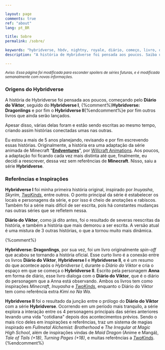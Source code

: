```yaml
---

layout: page
comments: true
ref: "about"
lang: pt_BR

title: Sobre
permalink: /sobre/

keywords: "hybridverse, hbdv, nightny, royale, diário, começo, livro, dragões, david, lotus, viktor, anna, cendres, felipe, kaotine, história, sobre"
description: "A história de Hybridverse foi pensada aos poucos. Saiba um pouco mais sobre a sua longa história."

---
```


<small>*Aviso: Essa página foi modificada para esconder spoilers de séries futuras, e é modificada semanalmente com novas informações.*</small>


### Origens do Hybridverse
A história de Hybridverse foi pensada aos poucos, começando pelo **Diário do Viktor**, seguido do **Hybridverse I**,
{%comment%}**Hybridverse: Dragonlings** e por fim o **Hybridverse II**{%endcomment%}e por fim outros livros que ainda serão lançados.

Apesar disso, várias delas foram e estão sendo escritas ao mesmo tempo, criando assim histórias conectadas umas nas outras.

Eu estou a mais de 5 anos planejando, revisando e por fim escrevendo essas histórias.
Originalmente, a história era uma adaptação da série animada de Minecraft "[**Endventures**](INSERT_LINK)", por [Willcraft Animations](http://youtube.com/diedie15).
Aos poucos, a adaptação foi ficando cada vez mais distinta até que, finalmente, eu decidi a reescrever, dessa vez sem referências de **Minecraft**. Nisso, saiu a série **Hybridverse**.

### Referências e Inspirações

**Hybridverse I** foi minha primeira história original, inspirado por *Inuyasha*, *Skyrim*, *[TwoKinds](http://twokinds.keenspot.com/)*, entre outros.
O ponto principal da série é estabelecer os locais e personagens da série, e por isso é cheio de anotações e rabiscos.
Também foi a série mais difícil de ser escrita, pois há constantes mudanças nas outras séries que se refletem nessa.

**Diário do Viktor**, como já dito antes, foi o resultado de severas reescritas da história, e também a história que mais demorou a ser escrita.
A versão atual é uma mistura de 3 outras histórias, o que a tornou muito mais dinâmica.

{%comment%}

**Hybridverse: Dragonlings**, por sua vez, foi um livro originalmente *spin-off* que acabou se tornando a história oficial. Esse curto livro é a conexão entre os livros **Diário do Viktor**, **Hybridverse I** e **Hybridverse II**, e é um resumo do que acontece após o *Hybridverse I*, durante o *Diário do Viktor* e cria o espaço em que se começa o **Hybridverse II**. Escrito pela personagem **Anna** em forma de diário, esse livro dialoga com o **Diário do Viktor**, que é o diário do personagem que a Anna está observando. Ambos os livros tem como inspirações *Minecraft*, *Inuyasha* e *[TwoKinds](http://twokinds.keenspot.com/)*, enquanto o Diário do Viktor tem como referência extra *Kimi no Na Wa*.

**Hybridverse II** foi o resultado da junção entre o prólogo do **Diário do Viktor** com a série **Hybridverse**. Ocorrendo em um período mais tranquilo, a série explora a interação entre os 4 personagens principais das séries anteriores levando uma vida "cotidiana" depois dos acontecimentos prévios. Sendo o mais rico deles em inspirações e referências, traz um sistema de magias inspirado em *Fullmetal Alchemist: Brotherhood* e *The Irregular at Magic High School*, além de inspirações vindas de *Maid Dragon* (Anime e Mangá), *Tale of Tails (+18)*, *Turning Pages (+18)*, e muitas referências a *[TwoKinds](http://twokinds.keenspot.com/)*.
{%endcomment%}